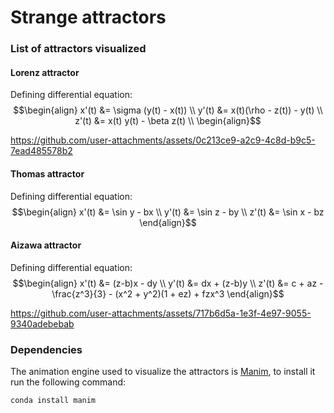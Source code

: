 # Strange attractors

### List of attractors visualized
#### Lorenz attractor
Defining differential equation:
$$\begin{align}
x'(t) &= \sigma (y(t) - x(t)) \\
y'(t) &= x(t)(\rho - z(t)) - y(t) \\
z'(t) &= x(t) y(t) - \beta z(t) \\
\begin{align}$$

https://github.com/user-attachments/assets/0c213ce9-a2c9-4c8d-b9c5-7ead485578b2

#### Thomas attractor
Defining differential equation:
$$\begin{align}
x'(t) &= \sin y - bx \\
y'(t) &= \sin z - by \\
z'(t) &= \sin x - bz
\end{align}$$

#### Aizawa attractor
Defining differential equation:
$$\begin{align}
x'(t) &= (z-b)x - dy \\
y'(t) &= dx + (z-b)y \\
z'(t) &= c + az - \frac{z^3}{3} - (x^2 + y^2)(1 + ez) + fzx^3
\end{align}$$

https://github.com/user-attachments/assets/717b6d5a-1e3f-4e97-9055-9340adebebab

### Dependencies
The animation engine used to visualize the attractors is [Manim](https://www.manim.community/), to install it run the following command:
```
conda install manim
```


